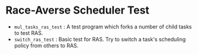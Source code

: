 # Race-Averse Scheduler Test

- `mul_tasks_ras_test` : A test program which forks a number of child tasks to test RAS.
- `switch_ras_test` : Basic test for RAS. Try to switch a task's scheduling policy from others to RAS.